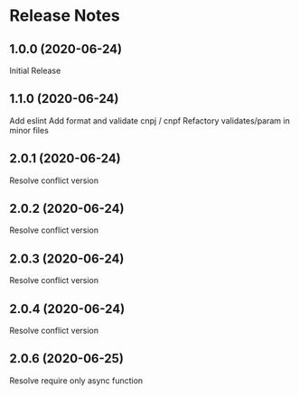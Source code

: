 # Release Notes

## 1.0.0 (2020-06-24)

Initial Release

## 1.1.0 (2020-06-24)

Add eslint
Add format and validate cnpj / cnpf
Refactory validates/param in minor files

## 2.0.1 (2020-06-24)

Resolve conflict version

## 2.0.2 (2020-06-24)

Resolve conflict version

## 2.0.3 (2020-06-24)

Resolve conflict version

## 2.0.4 (2020-06-24)

Resolve conflict version

## 2.0.6 (2020-06-25)

Resolve require only async function